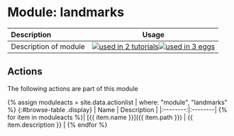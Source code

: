 # Module: landmarks

| Description    | Usage |
|:--------|:--------:|
| Description of module | [![used in 2 tutorials](https://img.shields.io/badge/tutorials-2-green.svg)](https://www.plumed-tutorials.org/browse.html?search=landmarks)[![used in 3 eggs](https://img.shields.io/badge/nest-3-green.svg)](https://www.plumed-nest.org/browse.html?search=landmarks)|

## Actions 

The following actions are part of this module

{% assign moduleacts = site.data.actionlist | where: "module", "landmarks" %}
{:#browse-table .display}
| Name | Description |
|:--------:|:--------|
{% for item in moduleacts %}| [{{ item.name }}]({{ item.path }}) | {{ item.description }} |
{% endfor %}
<script>
$(document).ready(function() {
var table = $('#browse-table').DataTable({
  "dom": '<"search"f><"top"il>rt<"bottom"Bp><"clear">',
  language: { search: '', searchPlaceholder: "Search project..." },
  buttons: [
        'copy', 'excel', 'pdf'
  ],
  "order": [[ 0, "desc" ]]
  });
$('#browse-table-searchbar').keyup(function () {
  table.search( this.value ).draw();
  });
  hu = window.location.search.substring(1);
  searchfor = hu.split("=");
  if( searchfor[0]=="search" ) {
      table.search( searchfor[1] ).draw();
  }
});
</script>
